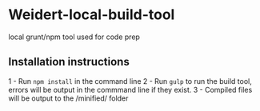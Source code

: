# Weidert-local-build-tool
local grunt/npm tool used for code prep

## Installation instructions
1 - Run `npm install` in the command line
2 - Run `gulp` to run the build tool, errors will be output in the commmand line if they exist.
3 - Compiled files will be output to the /minified/ folder